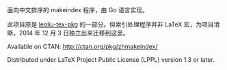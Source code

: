 面向中文排序的 makeindex 程序，由 Go 语言实现。

此项目原是 [leoliu-tex-pkg](http://code.google.com/p/leoliu-tex-pkg/) 的一部分。但索引处理程序并非 LaTeX 宏，为项目清晰，2014 年 12 月 3 日独立出来迁移到这里。

Available on CTAN: http://ctan.org/pkg/zhmakeindex/

Distributed under LaTeX Project Public License (LPPL) version 1.3 or later.